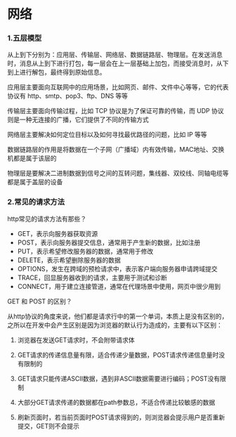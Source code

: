 # 网络

 ### 1.五层模型

从上到下分别为：应用层、传输层、网络层、数据链路层、物理层。在发送消息时，消息从上到下进行打包，每一层会在上一层基础上加包，而接受消息时，从下到上进行解包，最终得到原始信息。

应用层主要面向互联网中的应用场景，比如网页、邮件、文件中心等等，它的代表协议有 http、smtp、pop3、ftp、DNS 等等

传输层主要面向传输过程，比如 TCP 协议是为了保证可靠的传输，而 UDP 协议则是一种无连接的广播，它们提供了不同的传输方式

网络层主要解决如何定位目标以及如何寻找最优路径的问题，比如 IP 等等

数据链路层的作用是将数据在一个子网（广播域）内有效传输，MAC地址、交换机都是属于该层的

物理层是要解决二进制数据到信号之间的互转问题，集线器、双绞线、同轴电缆等都是属于盖层的设备

### 2.常见的请求方法

http常见的请求方法有那些？

- GET，表示向服务器获取资源
- POST，表示向服务器提交信息，通常用于产生新的数据，比如注册
- PUT，表示希望修改服务器的数据，通常用于修改
- DELETE，表示希望删除服务器的数据
- OPTIONS，发生在跨域的预检请求中，表示客户端向服务器申请跨域提交
- TRACE，回显服务器收到的请求，主要用于测试和诊断
- CONNECT，用于建立连接管道，通常在代理场景中使用，网页中很少用到

GET 和 POST 的区别？

 从http协议的角度来说，他们都是请求行中的第一个单词，本质上是没有区别的，之所以在开发中会产生区别是因为浏览器的默认行为造成的，主要有以下区别：

1. 浏览器在发送GET请求时，不会附带请求体

2. GET请求的传递信息量有限，适合传递少量数据，POST请求传递信息量时没有限制的
3. GET请求只能传递ASCII数据，遇到非ASCII数据需要进行编码；POST没有限制
4. 大部分GET请求传递的数据都在path参数总，不适合传递比较敏感的数据
5. 刷新页面时，若当前页面时POST请求得到的，则浏览器会提示用户是否重新提交，GET则不会提示

